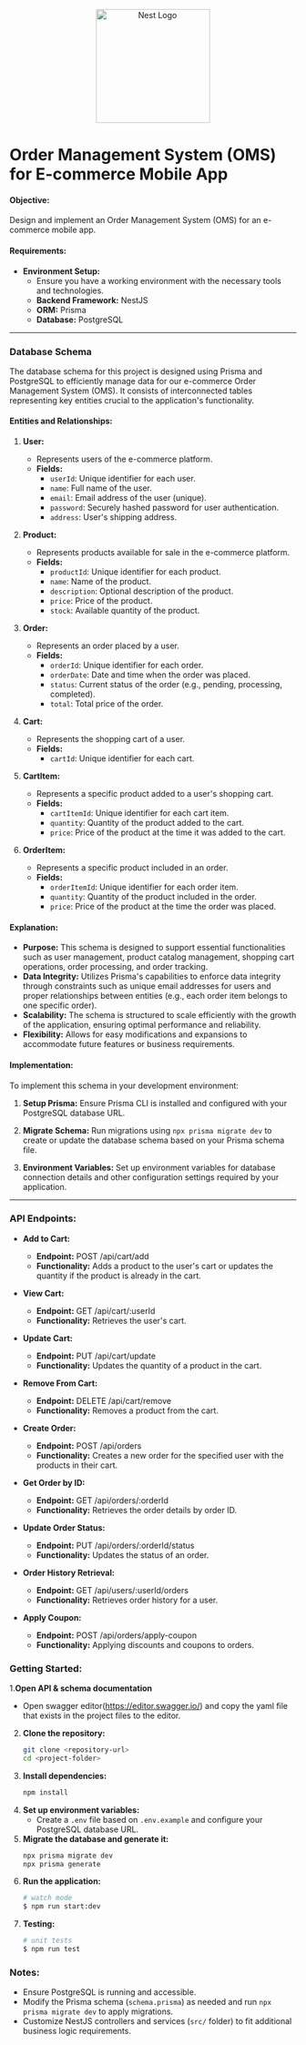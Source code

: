 <p align="center">
  <a href="http://nestjs.com/" target="blank"><img src="https://nestjs.com/img/logo-small.svg" width="200" alt="Nest Logo" /></a>
</p>

# Order Management System (OMS) for E-commerce Mobile App

#### Objective:

Design and implement an Order Management System (OMS) for an e-commerce mobile app.

#### Requirements:

- **Environment Setup:**
  - Ensure you have a working environment with the necessary tools and technologies.
  - **Backend Framework:** NestJS
  - **ORM:** Prisma
  - **Database:** PostgreSQL

---

### Database Schema

The database schema for this project is designed using Prisma and PostgreSQL to efficiently manage data for our e-commerce Order Management System (OMS). It consists of interconnected tables representing key entities crucial to the application's functionality.

#### Entities and Relationships:

1. **User:**

   - Represents users of the e-commerce platform.
   - **Fields:**
     - `userId`: Unique identifier for each user.
     - `name`: Full name of the user.
     - `email`: Email address of the user (unique).
     - `password`: Securely hashed password for user authentication.
     - `address`: User's shipping address.

2. **Product:**

   - Represents products available for sale in the e-commerce platform.
   - **Fields:**
     - `productId`: Unique identifier for each product.
     - `name`: Name of the product.
     - `description`: Optional description of the product.
     - `price`: Price of the product.
     - `stock`: Available quantity of the product.

3. **Order:**

   - Represents an order placed by a user.
   - **Fields:**
     - `orderId`: Unique identifier for each order.
     - `orderDate`: Date and time when the order was placed.
     - `status`: Current status of the order (e.g., pending, processing, completed).
     - `total`: Total price of the order.

4. **Cart:**

   - Represents the shopping cart of a user.
   - **Fields:**
     - `cartId`: Unique identifier for each cart.

5. **CartItem:**

   - Represents a specific product added to a user's shopping cart.
   - **Fields:**
     - `cartItemId`: Unique identifier for each cart item.
     - `quantity`: Quantity of the product added to the cart.
     - `price`: Price of the product at the time it was added to the cart.

6. **OrderItem:**
   - Represents a specific product included in an order.
   - **Fields:**
     - `orderItemId`: Unique identifier for each order item.
     - `quantity`: Quantity of the product included in the order.
     - `price`: Price of the product at the time the order was placed.

#### Explanation:

- **Purpose:** This schema is designed to support essential functionalities such as user management, product catalog management, shopping cart operations, order processing, and order tracking.
- **Data Integrity:** Utilizes Prisma's capabilities to enforce data integrity through constraints such as unique email addresses for users and proper relationships between entities (e.g., each order item belongs to one specific order).
- **Scalability:** The schema is structured to scale efficiently with the growth of the application, ensuring optimal performance and reliability.
- **Flexibility:** Allows for easy modifications and expansions to accommodate future features or business requirements.

#### Implementation:

To implement this schema in your development environment:

1. **Setup Prisma:** Ensure Prisma CLI is installed and configured with your PostgreSQL database URL.
2. **Migrate Schema:** Run migrations using `npx prisma migrate dev` to create or update the database schema based on your Prisma schema file.

3. **Environment Variables:** Set up environment variables for database connection details and other configuration settings required by your application.

---

### API Endpoints:

- **Add to Cart:**

  - **Endpoint:** POST /api/cart/add
  - **Functionality:** Adds a product to the user's cart or updates the quantity if the product is already in the cart.

- **View Cart:**

  - **Endpoint:** GET /api/cart/:userId
  - **Functionality:** Retrieves the user's cart.

- **Update Cart:**

  - **Endpoint:** PUT /api/cart/update
  - **Functionality:** Updates the quantity of a product in the cart.

- **Remove From Cart:**

  - **Endpoint:** DELETE /api/cart/remove
  - **Functionality:** Removes a product from the cart.

- **Create Order:**

  - **Endpoint:** POST /api/orders
  - **Functionality:** Creates a new order for the specified user with the products in their cart.

- **Get Order by ID:**

  - **Endpoint:** GET /api/orders/:orderId
  - **Functionality:** Retrieves the order details by order ID.

- **Update Order Status:**

  - **Endpoint:** PUT /api/orders/:orderId/status
  - **Functionality:** Updates the status of an order.

- **Order History Retrieval:**

  - **Endpoint:** GET /api/users/:userId/orders
  - **Functionality:** Retrieves order history for a user.

- **Apply Coupon:**
  - **Endpoint:** POST /api/orders/apply-coupon
  - **Functionality:** Applying discounts and coupons to orders.

### Getting Started:
1.**Open API & schema documentation**
  - Open swagger editor(https://editor.swagger.io/) and copy the yaml file that exists in the project files to the editor.
2. **Clone the repository:**
   ```bash
   git clone <repository-url>
   cd <project-folder>
   ```
3. **Install dependencies:**
   ```bash
   npm install
   ```
4. **Set up environment variables:**
   - Create a `.env` file based on `.env.example` and configure your PostgreSQL database URL.
5. **Migrate the database and generate it:**
   ```bash
   npx prisma migrate dev
   npx prisma generate
   ```
6. **Run the application:**
   ```bash
   # watch mode
   $ npm run start:dev
   ```
7. **Testing:**
   ```bash
   # unit tests
   $ npm run test
   ```

### Notes:

- Ensure PostgreSQL is running and accessible.
- Modify the Prisma schema (`schema.prisma`) as needed and run `npx prisma migrate dev` to apply migrations.
- Customize NestJS controllers and services (`src/` folder) to fit additional business logic requirements.
